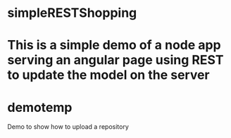 
simpleRESTShopping
==================

This is a simple demo of a node app serving an angular page using REST to update the model on the server
=======
demotemp
========

Demo to show how to upload a repository

